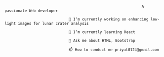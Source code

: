                                                                   A passionate Web developer

                                 🔭 I’m currently working on enhancing low-light images for lunar crater analysis

                                 🌱 I’m currently learning React
             
                                 💬 Ask me about HTML, Bootstrap

                                 📫 How to conduct me priyat0124@gmail.com

